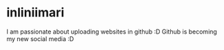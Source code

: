 # inliniimari
 I am passionate about uploading websites in github :D
 Github is becoming my new social media :D
